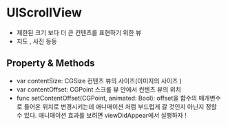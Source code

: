 #  UIScrollView 

* 제한된 크기 보다 더 큰 컨텐츠를 표현하기 위한 뷰 
* 지도 , 사진 등등 

## Property & Methods

* var contentSize: CGSize  컨텐츠 뷰의 사이즈(이미지의 사이즈 )
* var contentOffset: CGPoint  스크롤 뷰 안에서  컨텐츠 뷰의 위치 
* func setContentOffset(CGPoint, animated: Bool): offset을 함수의 매개변수로 들어온 위치로 변경시키는데 애니매이션 처럼 부드럽게 갈 것인지 아닌지 정할 수 있다. 애니매이션 효과를 보려면 viewDidAppear에서 실행하자 !


